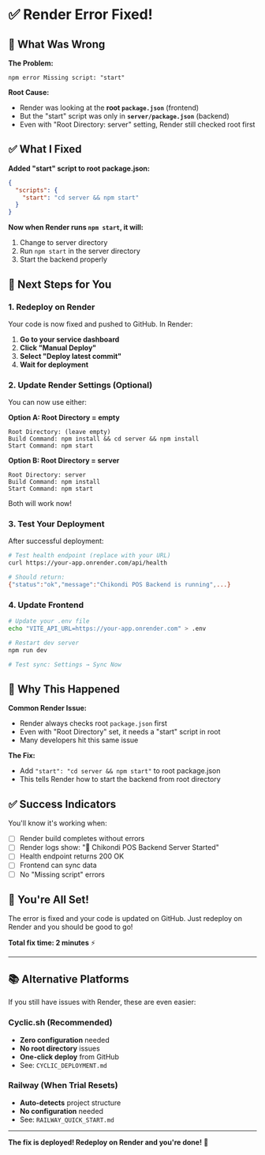 # ✅ Render Error Fixed!

## 🚨 What Was Wrong

**The Problem:**
```
npm error Missing script: "start"
```

**Root Cause:**
- Render was looking at the **root `package.json`** (frontend)
- But the "start" script was only in **`server/package.json`** (backend)
- Even with "Root Directory: server" setting, Render still checked root first

## ✅ What I Fixed

**Added "start" script to root package.json:**
```json
{
  "scripts": {
    "start": "cd server && npm start"
  }
}
```

**Now when Render runs `npm start`, it will:**
1. Change to server directory
2. Run `npm start` in the server directory
3. Start the backend properly

## 🚀 Next Steps for You

### 1. Redeploy on Render

Your code is now fixed and pushed to GitHub. In Render:

1. **Go to your service dashboard**
2. **Click "Manual Deploy"**
3. **Select "Deploy latest commit"**
4. **Wait for deployment**

### 2. Update Render Settings (Optional)

You can now use either:

**Option A: Root Directory = empty**
```
Root Directory: (leave empty)
Build Command: npm install && cd server && npm install
Start Command: npm start
```

**Option B: Root Directory = server**
```
Root Directory: server
Build Command: npm install
Start Command: npm start
```

Both will work now!

### 3. Test Your Deployment

After successful deployment:

```bash
# Test health endpoint (replace with your URL)
curl https://your-app.onrender.com/api/health

# Should return:
{"status":"ok","message":"Chikondi POS Backend is running",...}
```

### 4. Update Frontend

```bash
# Update your .env file
echo "VITE_API_URL=https://your-app.onrender.com" > .env

# Restart dev server
npm run dev

# Test sync: Settings → Sync Now
```

## 🎯 Why This Happened

**Common Render Issue:**
- Render always checks root `package.json` first
- Even with "Root Directory" set, it needs a "start" script in root
- Many developers hit this same issue

**The Fix:**
- Add `"start": "cd server && npm start"` to root package.json
- This tells Render how to start the backend from root directory

## ✅ Success Indicators

You'll know it's working when:

- [ ] Render build completes without errors
- [ ] Render logs show: "🚀 Chikondi POS Backend Server Started"
- [ ] Health endpoint returns 200 OK
- [ ] Frontend can sync data
- [ ] No "Missing script" errors

## 🎉 You're All Set!

The error is fixed and your code is updated on GitHub. Just redeploy on Render and you should be good to go!

**Total fix time: 2 minutes** ⚡

---

## 📚 Alternative Platforms

If you still have issues with Render, these are even easier:

### Cyclic.sh (Recommended)
- **Zero configuration** needed
- **No root directory** issues
- **One-click deploy** from GitHub
- See: `CYCLIC_DEPLOYMENT.md`

### Railway (When Trial Resets)
- **Auto-detects** project structure
- **No configuration** needed
- See: `RAILWAY_QUICK_START.md`

---

**The fix is deployed! Redeploy on Render and you're done!** 🚀